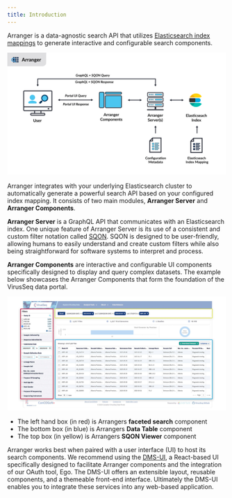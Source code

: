 ```yaml
---
title: Introduction
---
```


Arranger is a data-agnostic search API that utilizes [Elasticsearch index mappings](https://www.elastic.co/guide/en/elasticsearch/reference/6.4/mapping.html) to generate interactive and configurable search components.

![Entity](./assets/ArrangerArchitecture.png 'Arranger Architecture')

Arranger integrates with your underlying Elasticsearch cluster to automatically generate a powerful search API based on your configured index mapping. It consists of two main modules, **Arranger Server** and **Arranger Components**.

**Arranger Server** is a GraphQL API that communicates with an Elasticsearch index. One unique feature of Arranger Server is its use of a consistent and custom filter notation called [SQON](../documentation/arranger/reference/sqon/). SQON is designed to be user-friendly, allowing humans to easily understand and create custom filters while also being straightforward for software systems to interpret and process.

**Arranger Components** are interactive and configurable UI components specifically designed to display and query complex datasets. The example below showcases the Arranger Components that form the foundation of the VirusSeq data portal.

![Entity](./assets/arrangercomponents.jpg 'Panels')

  - The left hand box (in red) is Arrangers **faceted search** component
  - The bottom box (in blue) is Arrangers **Data Table** component
  - The top box (in yellow) is Arrangers **SQON Viewer** component
  

<Note title="DMS-UI">Arranger works best when paired with a user interface (UI) to host its search components. We recommend using the [DMS-UI](https://www.overture.bio/documentation/dmsui/), a React-based UI specifically designed to facilitate Arranger components and the integration of our OAuth tool, Ego. The DMS-UI offers an extensible layout, reusable components, and a themeable front-end interface. Ultimately the DMS-UI enables you to integrate these services into any web-based application.</Note>
